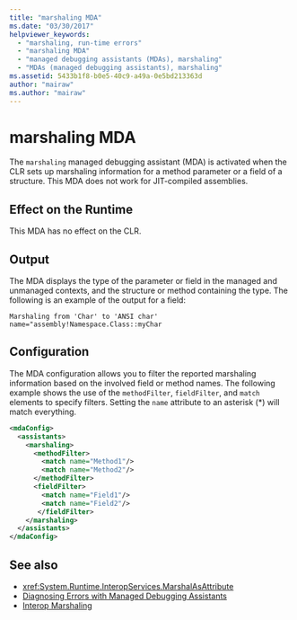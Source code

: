 ```yaml
---
title: "marshaling MDA"
ms.date: "03/30/2017"
helpviewer_keywords: 
  - "marshaling, run-time errors"
  - "marshaling MDA"
  - "managed debugging assistants (MDAs), marshaling"
  - "MDAs (managed debugging assistants), marshaling"
ms.assetid: 5433b1f8-b0e5-40c9-a49a-0e5bd213363d
author: "mairaw"
ms.author: "mairaw"
---
```

# marshaling MDA
The `marshaling` managed debugging assistant (MDA) is activated when the CLR sets up marshaling information for a method parameter or a field of a structure. This MDA does not work for JIT-compiled assemblies.  
  
## Effect on the Runtime  
 This MDA has no effect on the CLR.  
  
## Output  
 The MDA displays the type of the parameter or field in the managed and unmanaged contexts, and the structure or method containing the type.  The following is an example of the output for a field:  
  
```  
Marshaling from 'Char' to 'ANSI char'  
name="assembly!Namespace.Class::myChar  
```  
  
## Configuration  
 The MDA configuration allows you to filter the reported marshaling information based on the involved field or method names.  The following example shows the use of the `methodFilter`, `fieldFilter`, and `match` elements to specify filters.  Setting the `name` attribute to an asterisk (*) will match everything.  
  
```xml  
<mdaConfig>  
  <assistants>  
    <marshaling>  
      <methodFilter>  
        <match name="Method1"/>  
        <match name="Method2"/>  
      </methodFilter>  
      <fieldFilter>  
        <match name="Field1"/>  
        <match name="Field2"/>  
       </fieldFilter>  
    </marshaling>  
  </assistants>  
</mdaConfig>  
```  
  
## See also
- <xref:System.Runtime.InteropServices.MarshalAsAttribute>
- [Diagnosing Errors with Managed Debugging Assistants](../../../docs/framework/debug-trace-profile/diagnosing-errors-with-managed-debugging-assistants.md)
- [Interop Marshaling](../../../docs/framework/interop/interop-marshaling.md)
